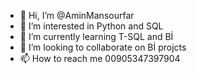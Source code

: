 - 👋 Hi, I’m @AminMansourfar
- 👀 I’m interested in Python and SQL
- 🌱 I’m currently learning T-SQL and Bİ
- 💞️ I’m looking to collaborate on Bİ projcts
- 📫 How to reach me 00905347397904

<!---
AminMansourfar/AminMansourfar is a ✨ special ✨ repository because its `README.md` (this file) appears on your GitHub profile.
You can click the Preview link to take a look at your changes.
--->
